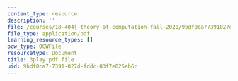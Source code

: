 ```yaml
---
content_type: resource
description: ''
file: /courses/18-404j-theory-of-computation-fall-2020/9bdf0ca77391027dfddc83f7e025ab6c_oNsscmUwjMU.pdf
file_type: application/pdf
learning_resource_types: []
ocw_type: OCWFile
resourcetype: Document
title: 3play pdf file
uid: 9bdf0ca7-7391-027d-fddc-83f7e025ab6c
---
```

